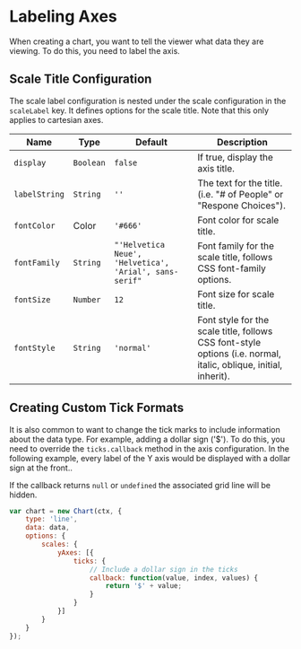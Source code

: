 # Labeling Axes

When creating a chart, you want to tell the viewer what data they are viewing. To do this, you need to label the axis.

## Scale Title Configuration

The scale label configuration is nested under the scale configuration in the `scaleLabel` key. It defines options for the scale title. Note that this only applies to cartesian axes.

| Name | Type | Default | Description
| -----| ---- | --------| -----------
| `display` | `Boolean` | `false` | If true, display the axis title.
| `labelString` | `String` | `''` | The text for the title. (i.e. "# of People" or "Respone Choices").
| `fontColor` | Color | `'#666'` | Font color for scale title.
| `fontFamily` | `String` | `"'Helvetica Neue', 'Helvetica', 'Arial', sans-serif"` | Font family for the scale title, follows CSS font-family options.
| `fontSize` | `Number` | `12` | Font size for scale title.
| `fontStyle` | `String` | `'normal'` | Font style for the scale title, follows CSS font-style options (i.e. normal, italic, oblique, initial, inherit).

## Creating Custom Tick Formats

It is also common to want to change the tick marks to include information about the data type. For example, adding a dollar sign ('$'). To do this, you need to override the `ticks.callback` method in the axis configuration.
In the following example, every label of the Y axis would be displayed with a dollar sign at the front..

If the callback returns `null` or `undefined` the associated grid line will be hidden.

```javascript
var chart = new Chart(ctx, {
    type: 'line',
    data: data,
    options: {
        scales: {
            yAxes: [{
                ticks: {
                    // Include a dollar sign in the ticks
                    callback: function(value, index, values) {
                        return '$' + value;
                    }
                }
            }]
        }
    }
});
```